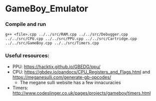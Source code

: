 # GameBoy_Emulator

### Compile and run 
```
g++ <file>.cpp ../../src/RAM.cpp ../../src/Debugger.cpp ../../src/CPU.cpp ../../src/PPU.cpp ../../src/Cartridge.cpp ../../src/GameBoy.cpp ../../src/Timers.cpp
```

### Useful resources: 

* PPU: https://hacktix.github.io/GBEDG/ppu/
* CPU: https://gbdev.io/pandocs/CPU_Registers_and_Flags.html and https://meganesulli.com/generate-gb-opcodes/
  *  The megane sulli website has a few innacuracies
* Timers: http://www.codeslinger.co.uk/pages/projects/gameboy/timers.html

